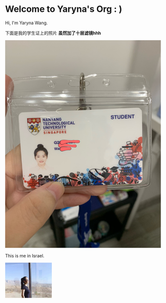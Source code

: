 # Welcome to Yaryna's Org : )

Hi, I'm Yaryna Wang.

下面是我的学生证上的照片 **虽然加了十层滤镜hhh**

![student-card](assets/b.jpg)

This is me in Israel.

<img src="assets/a.jpg" alt="Israel" width="30%" />
